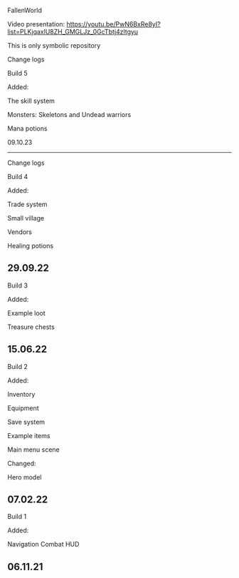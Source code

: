 FallenWorld

Video presentation: https://youtu.be/PwN6BxRe8yI?list=PLKjqaxlU8ZH_GMGLJz_0GcTbtj4zltgyu

This is only symbolic repository

Change logs

Build 5

Added:

The skill system

Monsters:
Skeletons and Undead warriors

Mana potions

09.10.23

--------------------------------
Change logs

Build 4

Added:

Trade system

Small village

Vendors

Healing potions

29.09.22
-------------------------------------------------------------------------------------------------------------------------------------------------------------------------

Build 3

Added:

Example loot

Treasure chests

15.06.22
-------------------------------------------------------------------------------------------------------------------------------------------------------------------------

Build 2

Added:

Inventory

Equipment

Save system

Example items

Main menu scene

Changed:

Hero model

07.02.22
-------------------------------------------------------------------------------------------------------------------------------------------------------------------------

Build 1

Added:

Navigation
Combat
HUD

06.11.21
-------------------------------------------------------------------------------------------------------------------------------------------------------------------------
